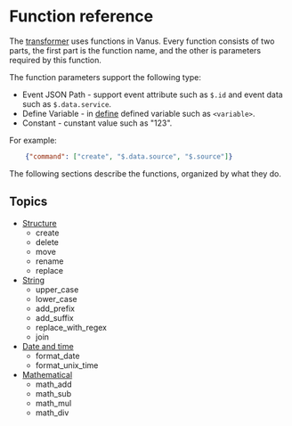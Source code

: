 # Function reference

The [transformer](transformer.md#function) uses functions in Vanus. Every function consists of two parts, the first part is the function name, and the other is parameters required by this function.

The function parameters support the following type:

- Event JSON Path - support event attribute such as `$.id` and event data such as `$.data.service`.
- Define Variable - in [define](transformer.md#define) defined variable such as `<variable>`.
- Constant - cunstant value such as "123".

For example:

```json
    {"command": ["create", "$.data.source", "$.source"]}
```

The following sections describe the functions, organized by what they do.

## Topics

- [Structure](function-reference/structure.md)
  - create
  - delete
  - move
  - rename
  - replace
- [String](function-reference/string.md)
  - upper_case
  - lower_case
  - add_prefix
  - add_suffix
  - replace_with_regex
  - join
- [Date and time](function-reference/date-time.md)
  - format_date
  - format_unix_time
- [Mathematical](function-reference/mathematical.md)
  - math_add
  - math_sub
  - math_mul
  - math_div
